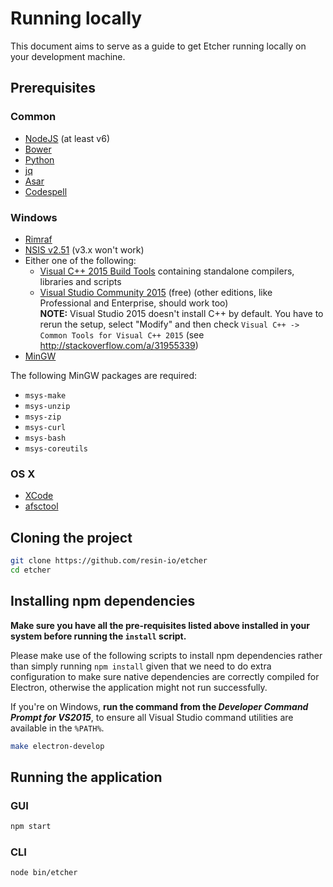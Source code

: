 Running locally
===============

This document aims to serve as a guide to get Etcher running locally on your
development machine.

Prerequisites
-------------

### Common

- [NodeJS](https://nodejs.org) (at least v6)
- [Bower](http://bower.io)
- [Python](https://www.python.org)
- [jq](https://stedolan.github.io/jq/)
- [Asar](https://github.com/electron/asar)
- [Codespell](https://github.com/lucasdemarchi/codespell)

### Windows

- [Rimraf](https://github.com/isaacs/rimraf)
- [NSIS v2.51](http://nsis.sourceforge.net/Main_Page) (v3.x won't work)
- Either one of the following:
  - [Visual C++ 2015 Build Tools](http://landinghub.visualstudio.com/visual-cpp-build-tools) containing standalone compilers, libraries and scripts
  - [Visual Studio Community 2015](https://www.microsoft.com/en-us/download/details.aspx?id=48146) (free) (other editions, like Professional and Enterprise, should work too)  
    **NOTE:** Visual Studio 2015 doesn't install C++ by default. You have to rerun the
    setup, select "Modify" and then check `Visual C++ -> Common Tools for Visual
    C++ 2015` (see http://stackoverflow.com/a/31955339)
- [MinGW](http://www.mingw.org)

The following MinGW packages are required:

- `msys-make`
- `msys-unzip`
- `msys-zip`
- `msys-curl`
- `msys-bash`
- `msys-coreutils`

### OS X

- [XCode](https://developer.apple.com/xcode/)
- [afsctool](https://brkirch.wordpress.com/afsctool/)

Cloning the project
-------------------

```sh
git clone https://github.com/resin-io/etcher
cd etcher
```

Installing npm dependencies
---------------------------

**Make sure you have all the pre-requisites listed above installed in your
system before running the `install` script.**

Please make use of the following scripts to install npm dependencies rather
than simply running `npm install` given that we need to do extra configuration
to make sure native dependencies are correctly compiled for Electron, otherwise
the application might not run successfully.

If you're on Windows, **run the command from the _Developer Command Prompt for
VS2015_**, to ensure all Visual Studio command utilities are available in the
`%PATH%`.

```sh
make electron-develop
```

Running the application
-----------------------

### GUI

```sh
npm start
```

### CLI

```sh
node bin/etcher
```
